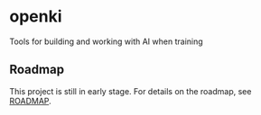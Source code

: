 # openki

Tools for building and working with AI when training

## Roadmap

This project is still in early stage. For details on the roadmap, see [ROADMAP](./ROADMAP.md).
